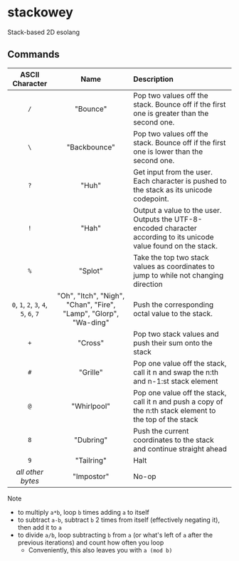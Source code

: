 # stackowey
Stack-based 2D esolang

## Commands
|            ASCII Character             |                               Name                               | Description                                                                                                        |
| :------------------------------------: | :--------------------------------------------------------------: | :----------------------------------------------------------------------------------------------------------------- |
|                  `/`                   |                             "Bounce"                             | Pop two values off the stack. Bounce off if the first one is greater than the second one.                          |
|                  `\`                   |                           "Backbounce"                           | Pop two values off the stack. Bounce off if the first one is lower than the second one.                            |
|                  `?`                   |                              "Huh"                               | Get input from the user. Each character is pushed to the stack as its unicode codepoint.                           |
|                  `!`                   |                              "Hah"                               | Output a value to the user. Outputs the UTF-8-encoded character according to its unicode value found on the stack. |
|                  `%`                   |                             "Splot"                              | Take the top two stack values as coordinates to jump to while not changing direction                               |
| `0`, `1`, `2`, `3`, `4`, `5`, `6`, `7` | "Oh", "Itch", "Nigh", "Chan", "Fire", "Lamp", "Glorp", "Wa-ding" | Push the corresponding octal value to the stack.                                                                   |
|                  `+`                   |                             "Cross"                              | Pop two stack values and push their sum onto the stack                                                             |
|                  `#`                   |                             "Grille"                             | Pop one value off the stack, call it n and swap the n:th and n-1:st stack element                                  |
|                  `@`                   |                           "Whirlpool"                            | Pop one value off the stack, call it n and push a copy of the n:th stack element to the top of the stack           |
|                  `8`                   |                            "Dubring"                             | Push the current coordinates to the stack and continue straight ahead                                              |
|                  `9`                   |                            "Tailring"                            | Halt                                                                                                               |
|           *all other bytes*            |                            "Impostor"                            | No-op                                                                                                              |

> [!NOTE]
> - to multiply `a*b`, loop `b` times adding `a` to itself
> - to subtract `a-b`, subtract `b` 2 times from itself (effectively negating it), then add it to `a`
> - to divide `a/b`, loop subtracting `b` from `a` (or what's left of `a` after the previous iterations) and count how often you loop
>     - Conveniently, this also leaves you with `a (mod b)`
